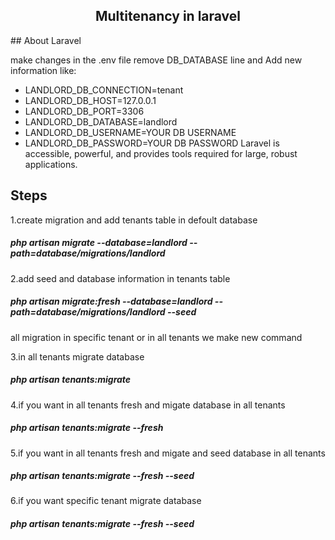<h2 align="center">Multitenancy in laravel</h2>
## About Laravel

make changes in the .env file remove DB_DATABASE line and Add new information like:
- LANDLORD_DB_CONNECTION=tenant
- LANDLORD_DB_HOST=127.0.0.1
- LANDLORD_DB_PORT=3306
- LANDLORD_DB_DATABASE=landlord
- LANDLORD_DB_USERNAME=YOUR DB USERNAME
- LANDLORD_DB_PASSWORD=YOUR DB PASSWORD
Laravel is accessible, powerful, and provides tools required for large, robust applications.

## Steps
1.create migration and add tenants table in defoult database
##### php artisan migrate --database=landlord --path=database/migrations/landlord

2.add seed and database information in tenants table
##### php artisan migrate:fresh --database=landlord --path=database/migrations/landlord --seed  

all migration in specific tenant or in all tenants we make new command

3.in all tenants migrate database
##### php artisan tenants:migrate

4.if you want  in all tenants fresh and migate database in all tenants
##### php artisan tenants:migrate --fresh

5.if you want  in all tenants fresh and migate and seed database in all tenants
##### php artisan tenants:migrate --fresh --seed

6.if you want specific tenant migrate database
##### php artisan tenants:migrate --fresh --seed

